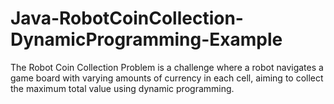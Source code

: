 # Java-RobotCoinCollection-DynamicProgramming-Example
The Robot Coin Collection Problem is a challenge where a robot navigates a game board with varying amounts of currency in each cell, aiming to collect the maximum total value using dynamic programming.

